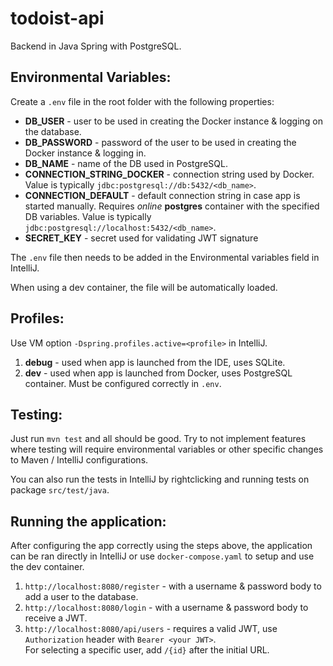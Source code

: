# todoist-api

Backend in Java Spring with PostgreSQL. 

## Environmental Variables:
Create a `.env` file in the root folder with the following properties:
* **DB_USER** - user to be used in creating the Docker instance & logging on the database.
* **DB_PASSWORD** - password of the user to be used in creating the Docker instance & logging in.
* **DB_NAME** - name of the DB used in PostgreSQL.
* **CONNECTION_STRING_DOCKER** - connection string used by Docker. Value is typically `jdbc:postgresql://db:5432/<db_name>`.
* **CONNECTION_DEFAULT** - default connection string in case app is started manually. Requires _online_ **postgres** container with the specified DB variables. Value is typically `jdbc:postgresql://localhost:5432/<db_name>`.
* **SECRET_KEY** - secret used for validating JWT signature

The `.env` file then needs to be added in the Environmental variables field in IntelliJ. 

When using a dev container, the file will be automatically loaded.

## Profiles:
Use VM option `-Dspring.profiles.active=<profile>` in IntelliJ.
1. **debug** - used when app is launched from the IDE, uses SQLite.
2. **dev** - used when app is launched from Docker, uses PostgreSQL container. Must be configured correctly in `.env`.

## Testing:
Just run `mvn test` and all should be good. Try to not implement features where testing will require environmental variables or other specific changes to Maven / IntelliJ configurations.

You can also run the tests in IntelliJ by rightclicking and running tests on package `src/test/java`.

## Running the application:
After configuring the app correctly using the steps above, the application can be ran directly in IntelliJ or use `docker-compose.yaml` to setup and use the dev container.

1. `http://localhost:8080/register` - with a username & password body to add a user to the database.
2. `http://localhost:8080/login` - with a username & password body to receive a JWT.
3. `http://localhost:8080/api/users` - requires a valid JWT, use `Authorization` header with `Bearer <your JWT>`.
<br>For selecting a specific user, add `/{id}` after the initial URL.
